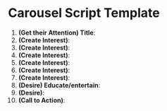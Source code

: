 # Carousel Script Template

1. **(Get their Attention) Title**:
2. **(Create Interest)**:
3. **(Create Interest)**:
4. **(Create Interest)**:
5. **(Create Interest)**:
6. **(Create Interest)**:
7. **(Create Interest)**:
8. **(Desire) Educate/entertain**:
9. **(Desire)**:
10. **(Call to Action)**:
